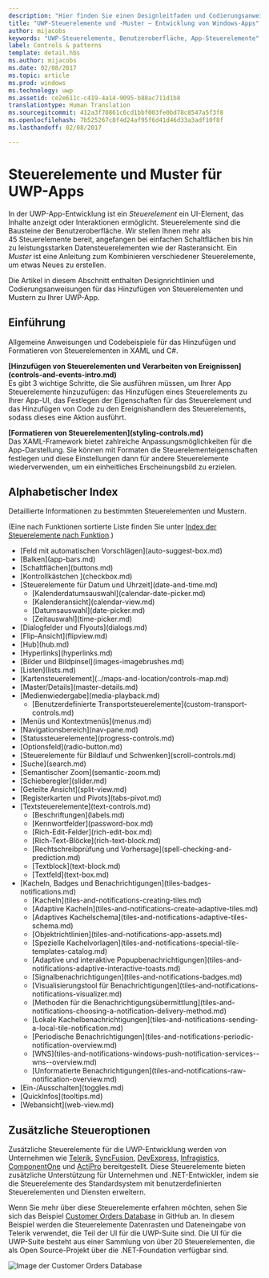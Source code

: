 ```yaml
---
description: "Hier finden Sie einen Designleitfaden und Codierungsanweisungen für das Hinzufügen von Steuerelementen und Mustern zu Ihrer UWP-App. Sie finden mehr als 45 leistungsstarke Steuerelemente für die Verwendung mit Ihrer App."
title: "UWP-Steuerelemente und -Muster – Entwicklung von Windows-Apps"
author: mijacobs
keywords: "UWP-Steuerelemente, Benutzeroberfläche, App-Steuerelemente"
label: Controls & patterns
template: detail.hbs
ms.author: mijacobs
ms.date: 02/08/2017
ms.topic: article
ms.prod: windows
ms.technology: uwp
ms.assetid: ce2e611c-c419-4a14-9095-b88ac711d1b8
translationtype: Human Translation
ms.sourcegitcommit: 412a3f70861c6cd1bbf003fe0bd78c8547a5f3f8
ms.openlocfilehash: 7b525267c8f4d24af95f6d41d46d33a3adf10f8f
ms.lasthandoff: 02/08/2017

---
```

# <a name="controls-and-patterns-for-uwp-apps"></a>Steuerelemente und Muster für UWP-Apps
<link rel="stylesheet" href="https://az835927.vo.msecnd.net/sites/uwp/Resources/css/custom.css"> 

In der UWP-App-Entwicklung ist ein <i>Steuerelement</i> ein UI-Element, das Inhalte anzeigt oder Interaktionen ermöglicht. Steuerelemente sind die Bausteine der Benutzeroberfläche. Wir stellen Ihnen mehr als 45 Steuerelemente bereit, angefangen bei einfachen Schaltflächen bis hin zu leistungsstarken Datensteuerelementen wie der Rasteransicht. Ein <i>Muster</i> ist eine Anleitung zum Kombinieren verschiedener Steuerelemente, um etwas Neues zu erstellen.

Die Artikel in diesem Abschnitt enthalten Designrichtlinien und Codierungsanweisungen für das Hinzufügen von Steuerelementen und Mustern zu Ihrer UWP-App. 

## <a name="intro"></a>Einführung

Allgemeine Anweisungen und Codebeispiele für das Hinzufügen und Formatieren von Steuerelementen in XAML und C#.

<div class="side-by-side">
<div class="side-by-side-content">
  <div class="side-by-side-content-left">
   <p><b>[Hinzufügen von Steuerelementen und Verarbeiten von Ereignissen](controls-and-events-intro.md)</b> <br/>
Es gibt 3 wichtige Schritte, die Sie ausführen müssen, um Ihrer App Steuerelemente hinzuzufügen: das Hinzufügen eines Steuerelements zu Ihrer App-UI, das Festlegen der Eigenschaften für das Steuerelement und das Hinzufügen von Code zu den Ereignishandlern des Steuerelements, sodass dieses eine Aktion ausführt.</li>
</ul> 
</p>
  </div>
  <div class="side-by-side-content-right">
   <p><b>[Formatieren von Steuerelementen](styling-controls.md)</b> <br/>
Das XAML-Framework bietet zahlreiche Anpassungsmöglichkeiten für die App-Darstellung. Sie können mit Formaten die Steuerelementeigenschaften festlegen und diese Einstellungen dann für andere Steuerelemente wiederverwenden, um ein einheitliches Erscheinungsbild zu erzielen.</p>
  </div>
</div>
</div>

## <a name="alphabetical-index"></a>Alphabetischer Index 

Detaillierte Informationen zu bestimmten Steuerelementen und Mustern.

(Eine nach Funktionen sortierte Liste finden Sie unter [Index der Steuerelemente nach Funktion](controls-by-function.md).)

<div class="uwpd-list-of-links">
<ul>

<li>[Feld mit automatischen Vorschlägen](auto-suggest-box.md)</li>

<li>[Balken](app-bars.md)</li>

<li>[Schaltflächen](buttons.md)</li>

<li>[Kontrollkästchen ](checkbox.md)</li>

<li>[Steuerelemente für Datum und Uhrzeit](date-and-time.md)
<ul>

<li>[Kalenderdatumsauswahl](calendar-date-picker.md)</li>

<li>[Kalenderansicht](calendar-view.md)</li>

<li>[Datumsauswahl](date-picker.md)</li>

<li>[Zeitauswahl](time-picker.md)</li>
</ul>
</li>


<li>[Dialogfelder und Flyouts](dialogs.md)</li>

<li>[Flip-Ansicht](flipview.md)</li>

<li>[Hub](hub.md)</li>

<li>[Hyperlinks](hyperlinks.md)</li>

<li>[Bilder und Bildpinsel](images-imagebrushes.md)</li>

<li>[Listen](lists.md)</li>

<li>[Kartensteuerelement](../maps-and-location/controls-map.md)</li>

<li>[Master/Details](master-details.md)</li>

<li>[Medienwiedergabe](media-playback.md)
<ul>
<li>[Benutzerdefinierte Transportsteuerelemente](custom-transport-controls.md)</li>
</ul>
</li>

<li>[Menüs und Kontextmenüs](menus.md)</li>

<li>[Navigationsbereich](nav-pane.md)</li>

<li>[Statussteuerelemente](progress-controls.md)</li>

<li>[Optionsfeld](radio-button.md)</li>

<li>[Steuerelemente für Bildlauf und Schwenken](scroll-controls.md)</li>

<li>[Suche](search.md)</li>

<li>[Semantischer Zoom](semantic-zoom.md)</li>

<li>[Schieberegler](slider.md)</li>

<li>[Geteilte Ansicht](split-view.md)</li>

<li>[Registerkarten und Pivots](tabs-pivot.md)</li>

<li>[Textsteuerelemente](text-controls.md)
<ul>

<li>[Beschriftungen](labels.md)</li>

<li>[Kennwortfelder](password-box.md)</li>

<li>[Rich-Edit-Felder](rich-edit-box.md)</li>

<li>[Rich-Text-Blöcke](rich-text-block.md)</li>

<li>[Rechtschreibprüfung und Vorhersage](spell-checking-and-prediction.md)</li>

<li>[Textblock](text-block.md)</li>

<li>[Textfeld](text-box.md)</li>
</ul>
</li>



<li>[Kacheln, Badges und Benachrichtigungen](tiles-badges-notifications.md)
<ul>

<li>[Kacheln](tiles-and-notifications-creating-tiles.md)</li>

<li>[Adaptive Kacheln](tiles-and-notifications-create-adaptive-tiles.md)</li>

<li>[Adaptives Kachelschema](tiles-and-notifications-adaptive-tiles-schema.md)</li>

<li>[Objektrichtlinien](tiles-and-notifications-app-assets.md)</li>

<li>[Spezielle Kachelvorlagen](tiles-and-notifications-special-tile-templates-catalog.md)</li>

<li>[Adaptive und interaktive Popupbenachrichtigungen](tiles-and-notifications-adaptive-interactive-toasts.md)</li>

<li>[Signalbenachrichtigungen](tiles-and-notifications-badges.md)</li>

<li>[Visualisierungstool für Benachrichtigungen](tiles-and-notifications-notifications-visualizer.md)</li>

<li>[Methoden für die Benachrichtigungsübermittlung](tiles-and-notifications-choosing-a-notification-delivery-method.md)</li>

<li>[Lokale Kachelbenachrichtigungen](tiles-and-notifications-sending-a-local-tile-notification.md)</li>

<li>[Periodische Benachrichtigungen](tiles-and-notifications-periodic-notification-overview.md)</li>

<li>[WNS](tiles-and-notifications-windows-push-notification-services--wns--overview.md)</li>

<li>[Unformatierte Benachrichtigungen](tiles-and-notifications-raw-notification-overview.md)</li>
</ul>
</li>


<li>[Ein-/Ausschalten](toggles.md)</li>
<li>[QuickInfos](tooltips.md)</li>

<li>[Webansicht](web-view.md)</li>
</ul>
</div>

## <a name="additional-controls-options"></a>Zusätzliche Steueroptionen

Zusätzliche Steuerelemente für die UWP-Entwicklung werden von Unternehmen wie [Telerik](http://www.telerik.com/), [SyncFusion](https://www.syncfusion.com/products/uwp), [DevExpress](https://www.devexpress.com/Products/NET/Controls/Win10Apps/), [Infragistics](http://www.infragistics.com/products/universal-windows-platform), [ComponentOne](https://www.componentone.com/Studio/Platform/UWP) und [ActiPro](http://www.actiprosoftware.com/products/controls/universal) bereitgestellt. Diese Steuerelemente bieten zusätzliche Unterstützung für Unternehmen und .NET-Entwickler, indem sie die Steuerelemente des Standardsystem mit benutzerdefinierten Steuerelementen und Diensten erweitern.  

Wenn Sie mehr über diese Steuerelemente erfahren möchten, sehen Sie sich das Beispiel [Customer Orders Database](https://github.com/Microsoft/Windows-appsample-customers-orders-database) in GitHub an. In diesem Beispiel werden die Steuerelemente Datenrasten und Dateneingabe von Telerik verwendet, die Teil der UI für die UWP-Suite sind. Die UI für die UWP-Suite besteht aus einer Sammlung von über 20 Steuerelementen, die als Open Source-Projekt über die .NET-Foundation verfügbar sind.

![Image der Customer Orders Database](images/customerOrdersDataGrid.png)
